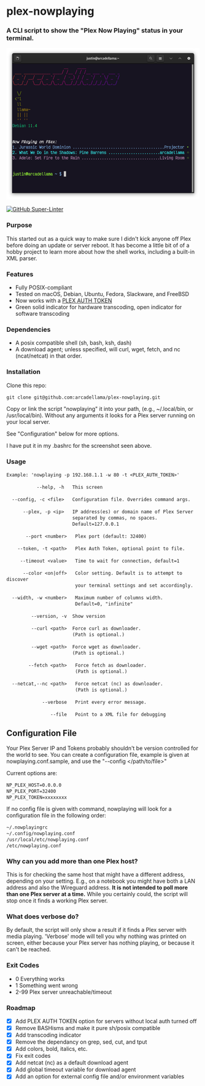 # plex-nowplaying

### A CLI script to show the "Plex Now Playing" status in your terminal.

![Image](/.github/images/nowplaying-screenshot.png)

[![GitHub Super-Linter](https://github.com/arcadellama/nowplaying.sh/workflows/Lint%20Code%20Base/badge.svg)](https://github.com/marketplace/actions/super-linter)

### Purpose
This started out as a quick way to make sure I didn't kick anyone off Plex before doing an update or server reboot. It has become a little bit of of a hobby project to learn more about how the shell works, including a built-in XML parser.

### Features
- Fully POSIX-compliant
- Tested on macOS, Debian, Ubuntu, Fedora, Slackware, and FreeBSD
- Now works with a [PLEX AUTH TOKEN](https://support.plex.tv/articles/204059436-finding-an-authentication-token-x-plex-token/)
- Green solid indicator for hardware transcoding, open indicator for software transcoding

### Dependencies
- A posix compatible shell (sh, bash, ksh, dash)
- A download agent; unless specified, will curl, wget, fetch, and nc (ncat/netcat) in that order.

### Installation
Clone this repo:

    git clone git@github.com:arcadellama/plex-nowplaying.git

Copy or link the script "nowplaying" it into your path, (e.g., ~/.local/bin, or /usr/local/bin). Without any arguments it looks for a Plex server running on your local server.

See "Configuration" below for more options.

I have put it in my .bashrc for the screenshot seen above.

### Usage

    Example: 'nowplaying -p 192.168.1.1 -w 80 -t <PLEX_AUTH_TOKEN>'
    
               --help, -h   This screen
    
      --config, -c <file>   Configuration file. Overrides command args.
      
          --plex, -p <ip>   IP address(es) or domain name of Plex Server
                            separated by commas, no spaces.
                            Default=127.0.0.1
    
           --port <number>   Plex port (default: 32400)
    
        --token, -t <path>   Plex Auth Token, optional point to file.
    
         --timeout <value>   Time to wait for connection, default=1
    
          --color <on|off>   Color setting. Default is to attempt to discover
                             your terminal settings and set accordingly.
    
      --width, -w <number>   Maximum number of columns width.
                             Default=0, "infinite"
    
             --version, -v  Show version
    
             --curl <path>  Force curl as downloader.
                            (Path is optional.)
    
             --wget <path>  Force wget as downloader.
                            (Path is optional.)
    
            --fetch <path>   Force fetch as downloader.
                             (Path is optional.)
    
      --netcat,--nc <path>   Force netcat (nc) as downloader.
                             (Path is optional.)
     
                 --verbose   Print every error message.
    
                    --file   Point to a XML file for debugging
    
## Configuration File
Your Plex Server IP and Tokens probably shouldn't be version controlled for the world to see. You can create a configuration file, example is given at nowplaying.conf.sample, and use the "--config </path/to/file>"

Current options are:  

    NP_PLEX_HOST=0.0.0.0  
    NP_PLEX_PORT=32400  
    NP_PLEX_TOKEN=xxxxxxxx  

If no config file is given with command, nowplaying will look for a configuration file in the following order:

    ~/.nowplayingrc
    ~/.config/nowplaying.conf
    /usr/local/etc/nowplaying.conf
    /etc/nowplaying.conf

### Why can you add more than one Plex host?
This is for checking the same host that might have a different address, depending on your setting. E.g., on a notebook you might have both a LAN address and also the Wireguard address. **It is not intended to poll more than one Plex server at a time.** While you certainly could, the script will stop once it finds a working Plex server.

### What does verbose do?
By default, the script will only show a result if it finds a Plex server with media playing. 'Verbose' mode will tell you why nothing was printed on screen, either because your Plex server has nothing playing, or because it can't be reached.

### Exit Codes
-   0     Everything works
-   1     Something went wrong
-   2-99  Plex server unreachable/timeout 

### Roadmap
- [x] Add PLEX AUTH TOKEN option for servers without local auth turned off
- [x] Remove BASHisms and make it pure sh/posix compatible
- [x] Add transcoding indicator
- [x] Remove the dependancy on grep, sed, cut, and tput
- [x] Add colors, bold, italics, etc.
- [x] Fix exit codes
- [x] Add netcat (nc) as a default download agent
- [x] Add global timeout variable for download agent
- [x] Add an option for external config file and/or environment variables
